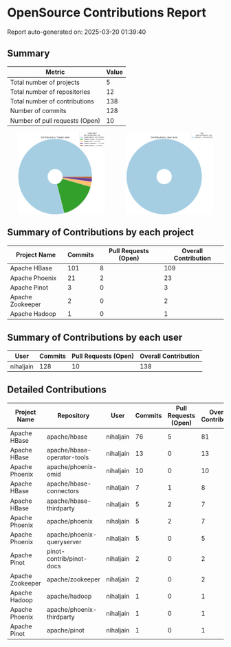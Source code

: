 # OpenSource Contributions Report

Report auto-generated on: 2025-03-20 01:39:40

## Summary

| Metric | Value |
|--------|-------|
| Total number of projects | 5 |
| Total number of repositories | 12 |
| Total number of contributions | 138 |
| Number of commits | 128 |
| Number of pull requests (Open) | 10 |

<div style="display: flex; justify-content: space-around;">
  <img src="project_wise_contribution.png" alt="Contributions: Project Wise" style="width:40%;">
  <img src="user_wise_contribution.png" alt="Contributions: User Wise" style="width:40%;">
</div>

## Summary of Contributions by each project

| Project Name | Commits | Pull Requests (Open) | Overall Contribution |
|--------------|---------|----------------------|----------------------|
| Apache HBase | 101 | 8 | 109 |
| Apache Phoenix | 21 | 2 | 23 |
| Apache Pinot | 3 | 0 | 3 |
| Apache Zookeeper | 2 | 0 | 2 |
| Apache Hadoop | 1 | 0 | 1 |
## Summary of Contributions by each user

| User | Commits | Pull Requests (Open) | Overall Contribution |
|------|---------|----------------------|----------------------|
| nihaljain | 128 | 10 | 138 |

## Detailed Contributions

| Project Name | Repository | User | Commits | Pull Requests (Open) | Overall Contribution |
|--------------|------------|------|---------|----------------------|----------------------|
| Apache HBase | apache/hbase | nihaljain | 76 | 5 | 81 |
| Apache HBase | apache/hbase-operator-tools | nihaljain | 13 | 0 | 13 |
| Apache Phoenix | apache/phoenix-omid | nihaljain | 10 | 0 | 10 |
| Apache HBase | apache/hbase-connectors | nihaljain | 7 | 1 | 8 |
| Apache HBase | apache/hbase-thirdparty | nihaljain | 5 | 2 | 7 |
| Apache Phoenix | apache/phoenix | nihaljain | 5 | 2 | 7 |
| Apache Phoenix | apache/phoenix-queryserver | nihaljain | 5 | 0 | 5 |
| Apache Pinot | pinot-contrib/pinot-docs | nihaljain | 2 | 0 | 2 |
| Apache Zookeeper | apache/zookeeper | nihaljain | 2 | 0 | 2 |
| Apache Hadoop | apache/hadoop | nihaljain | 1 | 0 | 1 |
| Apache Phoenix | apache/phoenix-thirdparty | nihaljain | 1 | 0 | 1 |
| Apache Pinot | apache/pinot | nihaljain | 1 | 0 | 1 |
